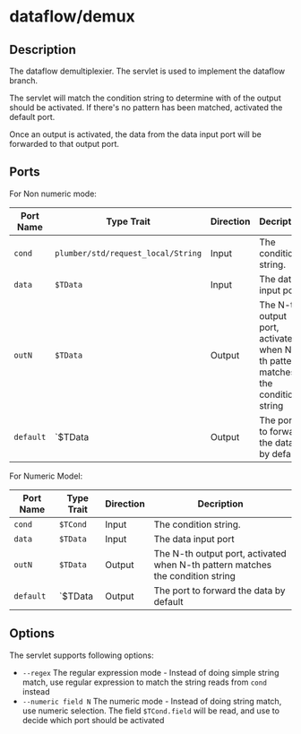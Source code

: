 # dataflow/demux

## Description 

The dataflow demultiplexier. The servlet is used to implement the dataflow branch.

The servlet will match the condition string to determine with of the output should be activated. 
If there's no pattern has been matched, activated the default port.

Once an output is activated, the data from the data input port will be forwarded to that output port.

## Ports 

For Non numeric mode:

| Port Name | Type Trait                          | Direction | Decription |
|-----------|-------------------------------------|-----------|------------|
|  `cond`   | `plumber/std/request_local/String`  | Input     | The condition string.|
|  `data`   | `$TData`                            | Input     | The data input port |
|  `outN`   | `$TData`                            | Output    | The N-th output port, activated when N-th pattern matches the condition string |
|  `default`| `$TData                             | Output    | The port to forward the data by default |

For Numeric Model:

| Port Name | Type Trait                          | Direction | Decription |
|-----------|-------------------------------------|-----------|------------|
|  `cond`   | `$TCond`  | Input     | The condition string.|
|  `data`   | `$TData`                            | Input     | The data input port |
|  `outN`   | `$TData`                            | Output    | The N-th output port, activated when N-th pattern matches the condition string |
|  `default`| `$TData                             | Output    | The port to forward the data by default |
## Options

The servlet supports following options:
* `--regex` The regular expression mode - Instead of doing simple string match, use regular expression to match the string reads from `cond` instead
* `--numeric field N` The numeric mode - Instead of doing string match, use numeric selection. The field `$TCond.field` will be read, and use to decide which port should be activated


